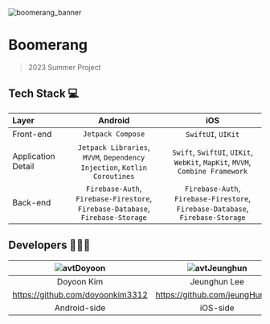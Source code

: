 ![boomerang_banner](https://github.com/2023-Summer-Project/.github/assets/61890844/62cf2447-6d89-4c0b-b09b-b3b3595cc29e)
# **Boomerang**
> 2023 Summer Project <br>

## **Tech Stack 💻**
|Layer|Android|iOS|
|:---|:---:|:---:|
|Front-end|`Jetpack Compose`|`SwiftUI`, `UIKit`|
|Application Detail|`Jetpack Libraries`, `MVVM`, `Dependency Injection`, `Kotlin Coroutines`| `Swift`, `SwiftUI`, `UIKit`, `WebKit`, `MapKit`, `MVVM`, `Combine Framework`|
|Back-end|`Firebase-Auth`, `Firebase-Firestore`, `Firebase-Database`, `Firebase-Storage`|`Firebase-Auth`, `Firebase-Firestore`, `Firebase-Database`, `Firebase-Storage`|

## **Developers 🙋‍♂️🙋**
|![avtDoyoon](https://avatars.githubusercontent.com/u/61890844?v=4)|![avtJeunghun](https://avatars.githubusercontent.com/u/103043741?v=4)|
|:---:|:---:|
|Doyoon Kim|Jeunghun Lee|
|https://github.com/doyoonkim3312|https://github.com/jeungHunLee|
|Android-side|iOS-side|
